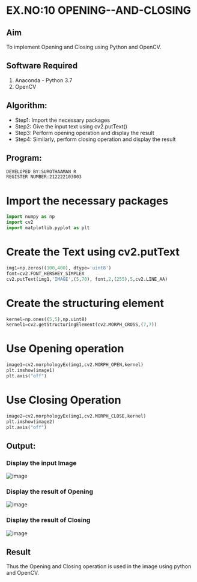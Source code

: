 # EX.NO:10 OPENING--AND-CLOSING

## Aim
To implement Opening and Closing using Python and OpenCV.
## Software Required
1. Anaconda - Python 3.7
2. OpenCV
## Algorithm:
- Step1: Import the necessary packages
- Step2: Give the input text using cv2.putText()
- Step3: Perform opening operation and display the result
- Step4: Similarly, perform closing operation and display the result
## Program:
```
DEVELOPED BY:SUROTHAAMAN R
REGISTER NUMBER:212222103003
``` 
# Import the necessary packages
```python
import numpy as np
import cv2
import matplotlib.pyplot as plt
```
# Create the Text using cv2.putText
```python
img1=np.zeros((100,400), dtype='uint8')
font=cv2.FONT_HERSHEY_SIMPLEX
cv2.putText(img1,'IMAGE',(5,70), font,2,(255),5,cv2.LINE_AA)
```
# Create the structuring element
```python
kernel=np.ones((5,5),np.uint8)
kernel1=cv2.getStructuringElement(cv2.MORPH_CROSS,(7,7))
```
# Use Opening operation
```python
image1=cv2.morphologyEx(img1,cv2.MORPH_OPEN,kernel)
plt.imshow(image1)
plt.axis("off")
```
# Use Closing Operation
```python
image2=cv2.morphologyEx(img1,cv2.MORPH_CLOSE,kernel)
plt.imshow(image2)
plt.axis("off")
```
## Output:
### Display the input Image
![image](https://github.com/gpavana/OPENING--AND-CLOSING/assets/118787343/f2fa1602-61c9-42e5-9835-8dc176454214)
### Display the result of Opening
![image](https://github.com/gpavana/OPENING--AND-CLOSING/assets/118787343/aaa3ac56-e403-40a4-9272-8dc8e71e942c)
### Display the result of Closing
![image](https://github.com/gpavana/OPENING--AND-CLOSING/assets/118787343/fb640a34-1968-43aa-8581-01adc438d5ec)
## Result
Thus the Opening and Closing operation is used in the image using python and OpenCV.
